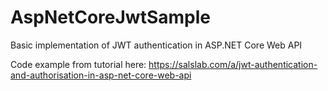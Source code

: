 # AspNetCoreJwtSample
Basic implementation of JWT authentication in ASP.NET Core Web API

Code example from tutorial here:
https://salslab.com/a/jwt-authentication-and-authorisation-in-asp-net-core-web-api
